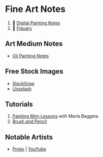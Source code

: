 # Fine Art Notes

1. :notebook_with_decorative_cover: [Digital Painting Notes](fine-arts-docs/digital-painting.md)
2. :notebook_with_decorative_cover: [Figuary](fine-arts-docs/figuary.md)

## Art Medium Notes

- [Oil Painting Notes](fine-arts-docs/oil-painting-notes.md)

## Free Stock Images

- [StockSnap](https://stocksnap.io/license)
- [Unsplash](https://unsplash.com/license)

## Tutorials

1. [Painting Mini-Lessons](https://paintinglessonswithmarla.com/minilessons/) with Marla Baggeta
2. [Brush and Pencil](https://brushandpencil.com/)

## Notable Artists

- [Proko](https://www.proko.com/) | [YouYube](https://www.youtube.com/user/prokotv)
